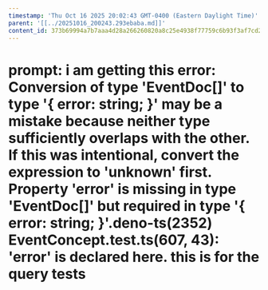 ```yaml
---
timestamp: 'Thu Oct 16 2025 20:02:43 GMT-0400 (Eastern Daylight Time)'
parent: '[[../20251016_200243.293ebaba.md]]'
content_id: 373b69994a7b7aaa4d28a266260820a8c25e4938f77759c6b93f3af7cd20ca4d
---
```


# prompt: i am getting this error: Conversion of type 'EventDoc\[]' to type '{ error: string; }' may be a mistake because neither type sufficiently overlaps with the other. If this was intentional, convert the expression to 'unknown' first. Property 'error' is missing in type 'EventDoc\[]' but required in type '{ error: string; }'.deno-ts(2352) EventConcept.test.ts(607, 43): 'error' is declared here. this is for the query tests
